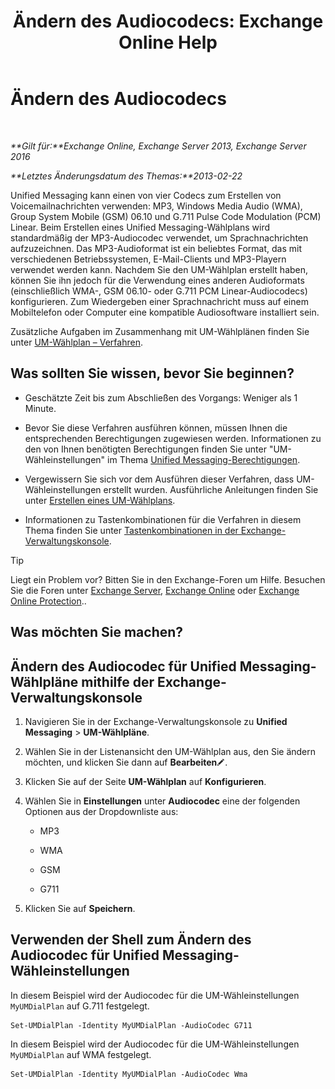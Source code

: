 ﻿---
title: 'Ändern des Audiocodecs: Exchange Online Help'
TOCTitle: Ändern des Audiocodecs
ms:assetid: 139b2ccd-28c5-46c0-9050-777f4f59aade
ms:mtpsurl: https://technet.microsoft.com/de-de/library/Aa996342(v=EXCHG.150)
ms:contentKeyID: 50475143
ms.date: 05/23/2018
mtps_version: v=EXCHG.150
ms.translationtype: MT
---

# Ändern des Audiocodecs

 

_**Gilt für:**Exchange Online, Exchange Server 2013, Exchange Server 2016_

_**Letztes Änderungsdatum des Themas:**2013-02-22_

Unified Messaging kann einen von vier Codecs zum Erstellen von Voicemailnachrichten verwenden: MP3, Windows Media Audio (WMA), Group System Mobile (GSM) 06.10 und G.711 Pulse Code Modulation (PCM) Linear. Beim Erstellen eines Unified Messaging-Wählplans wird standardmäßig der MP3-Audiocodec verwendet, um Sprachnachrichten aufzuzeichnen. Das MP3-Audioformat ist ein beliebtes Format, das mit verschiedenen Betriebssystemen, E-Mail-Clients und MP3-Playern verwendet werden kann. Nachdem Sie den UM-Wählplan erstellt haben, können Sie ihn jedoch für die Verwendung eines anderen Audioformats (einschließlich WMA-, GSM 06.10- oder G.711 PCM Linear-Audiocodecs) konfigurieren. Zum Wiedergeben einer Sprachnachricht muss auf einem Mobiltelefon oder Computer eine kompatible Audiosoftware installiert sein.

Zusätzliche Aufgaben im Zusammenhang mit UM-Wählplänen finden Sie unter [UM-Wählplan – Verfahren](um-dial-plan-procedures-exchange-2013-help.md).

## Was sollten Sie wissen, bevor Sie beginnen?

  - Geschätzte Zeit bis zum Abschließen des Vorgangs: Weniger als 1 Minute.

  - Bevor Sie diese Verfahren ausführen können, müssen Ihnen die entsprechenden Berechtigungen zugewiesen werden. Informationen zu den von Ihnen benötigten Berechtigungen finden Sie unter "UM-Wähleinstellungen" im Thema [Unified Messaging-Berechtigungen](unified-messaging-permissions-exchange-2013-help.md).

  - Vergewissern Sie sich vor dem Ausführen dieser Verfahren, dass UM-Wähleinstellungen erstellt wurden. Ausführliche Anleitungen finden Sie unter [Erstellen eines UM-Wählplans](create-a-um-dial-plan-exchange-2013-help.md).

  - Informationen zu Tastenkombinationen für die Verfahren in diesem Thema finden Sie unter [Tastenkombinationen in der Exchange-Verwaltungskonsole](keyboard-shortcuts-in-the-exchange-admin-center-exchange-online-protection-help.md).


> [!TIP]
> Liegt ein Problem vor? Bitten Sie in den Exchange-Foren um Hilfe. Besuchen Sie die Foren unter <A href="https://go.microsoft.com/fwlink/p/?linkid=60612">Exchange Server</A>, <A href="https://go.microsoft.com/fwlink/p/?linkid=267542">Exchange Online</A> oder <A href="https://go.microsoft.com/fwlink/p/?linkid=285351">Exchange Online Protection</A>..



## Was möchten Sie machen?

## Ändern des Audiocodec für Unified Messaging-Wählpläne mithilfe der Exchange-Verwaltungskonsole

1.  Navigieren Sie in der Exchange-Verwaltungskonsole zu **Unified Messaging** \> **UM-Wählpläne**.

2.  Wählen Sie in der Listenansicht den UM-Wählplan aus, den Sie ändern möchten, und klicken Sie dann auf **Bearbeiten**![Bearbeitungssymbol](images/Bb124582.6f53ccb2-1f13-4c02-bea0-30690e6ea71d(EXCHG.150).gif "Bearbeitungssymbol").

3.  Klicken Sie auf der Seite **UM-Wählplan** auf **Konfigurieren**.

4.  Wählen Sie in **Einstellungen** unter **Audiocodec** eine der folgenden Optionen aus der Dropdownliste aus:
    
      - MP3
    
      - WMA
    
      - GSM
    
      - G711

5.  Klicken Sie auf **Speichern**.

## Verwenden der Shell zum Ändern des Audiocodec für Unified Messaging-Wähleinstellungen

In diesem Beispiel wird der Audiocodec für die UM-Wähleinstellungen `MyUMDialPlan` auf G.711 festgelegt.

    Set-UMDialPlan -Identity MyUMDialPlan -AudioCodec G711

In diesem Beispiel wird der Audiocodec für die UM-Wähleinstellungen `MyUMDialPlan` auf WMA festgelegt.

    Set-UMDialPlan -Identity MyUMDialPlan -AudioCodec Wma

